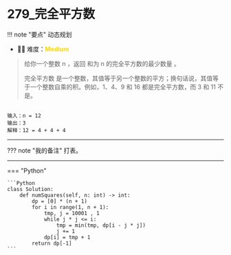 # 279_完全平方数

<!-- 所有文件名必须是该题目的英文名 -->

!!! note "要点"
    <!-- 这里记载考察的数据结构、算法等 -->
    动态规划

- 🔑🔑 难度：<span style = "color:gold; font-weight:bold">Medium</span>
<!-- <span style = "color:gold; font-weight:bold">Medium</span> 中等 -->
<!-- <span style = "color:crisma; font-weight:bold">High</span> 困难 -->
<!-- <span style = "color:Green; font-weight:bold">Easy</span> 简单 -->

<!-- 题目简介 -->

> 给你一个整数 n ，返回 和为 n 的完全平方数的最少数量 。
> 
> 完全平方数 是一个整数，其值等于另一个整数的平方；换句话说，其值等于一个整数自乘的积。例如，1、4、9 和 16 都是完全平方数，而 3 和 11 不是。



```

输入：n = 12
输出：3 
解释：12 = 4 + 4 + 4
```

------

??? note "我的备注"
    打表。

    
-------------

=== "Python"

    ```Python
    class Solution:
        def numSquares(self, n: int) -> int:
            dp = [0] * (n + 1)
            for i in range(1, n + 1):
                tmp, j = 10001 , 1
                while j * j <= i:
                    tmp = min(tmp, dp[i - j * j])
                    j += 1
                dp[i] = tmp + 1
            return dp[-1]
    ```
